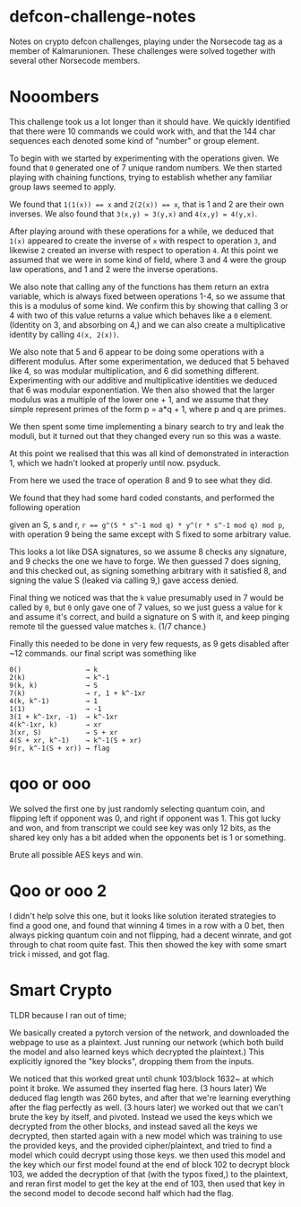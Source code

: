 # defcon-challenge-notes
Notes on crypto defcon challenges, playing under the Norsecode tag as a member of Kalmarunionen.
These challenges were solved together with several other Norsecode members.

# Nooombers
This challenge took us a lot longer than it should have. We quickly identified that there were 10 commands we could work with, and that the 144 char sequences each denoted some kind of "number" or group element.

To begin with we started by experimenting with the operations given. We found that `0` generated one of 7 unique random numbers.
We then started playing with chaining functions, trying to establish whether any familiar group laws seemed to apply.

We found that `1(1(x)) == x` and `2(2(x)) == x`, that is 1 and 2 are their own inverses. We also found that `3(x,y) = 3(y,x)` and `4(x,y) = 4(y,x)`. 

After playing around with these operations for a while, we deduced that `1(x)` appeared to create the inverse of `x` with respect to operation `3`, and likewise `2` created an inverse with respect to operation `4`. At this point we assumed that we were in some kind of field, where 3 and 4 were the group law operations, and 1 and 2 were the inverse operations.

We also note that calling any of the functions has them return an extra variable, which is always fixed between operations 1-4, so we assume that this is a modulus of some kind. We confirm this by showing that calling 3 or 4 with two of this value returns a value which behaves like a `0` element. (Identity on 3, and absorbing on 4,) and we can also create a multiplicative identity by calling `4(x, 2(x))`.

We also note that 5 and 6 appear to be doing some operations with a different modulus. After some experimentation, we deduced that 5 behaved like 4, so was modular multiplication, and 6 did something different. Experimenting with our additive and multiplicative identities we deduced that 6 was modular exponentiation. We then also showed that the larger modulus was a multiple of the lower one + 1, and we assume that they simple represent primes of the form p = a*q + 1, where p and q are primes.

We then spent some time implementing a binary search to try and leak the moduli, but it turned out that they changed every run so this was a waste.


At this point we realised that this was all kind of demonstrated in interaction 1, which we hadn't looked at properly until now. psyduck.


From here we used the trace of operation 8 and 9 to see what they did. 

We found that they had some hard coded constants, and performed the following operation

given an S, s and r, `r == g^(S * s^-1 mod q) * y^(r * s^-1 mod q) mod p`, with operation 9 being the same except with S fixed to some arbitrary value.

This looks a lot like DSA signatures, so we assume 8 checks any signature, and 9 checks the one we have to forge.
We then guessed 7 does signing, and this checked out, as signing something arbitrary with it satisfied 8, and signing the value S (leaked via calling 9,) gave access denied. 

Final thing we noticed was that the `k` value presumably used in 7 would be called by `0`, but  `0` only gave one of 7 values, so we just guess a value for k and assume it's correct, and build a signature on S with it, and keep pinging remote til the guessed value matches `k`. (1/7 chance.)

Finally this needed to be done in very few requests, as 9 gets disabled after ~12 commands. our final script was something like 
```
0()                → k
2(k)               → k^-1
9(k, k)            → S
7(k)               → r, 1 + k^-1xr
4(k, k^-1)         → 1
1(1)               → -1 
3(1 + k^-1xr, -1)  → k^-1xr
4(k^-1xr, k)       → xr
3(xr, S)           → S + xr
4(S + xr, k^-1)    → k^-1(S + xr)
9(r, k^-1(S + xr)) → flag
```


# qoo or ooo

We solved the first one by just randomly selecting quantum coin, and flipping left if opponent was 0, and right if opponent was 1. This got lucky and won, and from transcript we could see key was only 12 bits, as the shared key only has a bit added when the opponents bet is 1 or something.

Brute all possible AES keys and win.

# Qoo or ooo 2
I didn't help solve this one, but it looks like solution iterated strategies to find a good one, and found that winning 4 times in a row with a 0 bet, then always picking quantum coin and not flipping, had a decent winrate, and got through to chat room quite fast. This then showed the key with some smart trick i missed, and got flag.

# Smart Crypto
TLDR because I ran out of time;

We basically created a pytorch version of the network, and downloaded the webpage to use as a plaintext. Just running our network (which both build the model and also learned keys which decrypted the plaintext.) This explicitly ignored the "key blocks", dropping them from the inputs.

We noticed that this worked great until chunk 103/block 1632~ at which point it broke. We assumed they inserted flag here. 
(3 hours later)
We deduced flag length was 260 bytes, and after that we're learning everything after the flag perfectly as well.
(3 hours later)
we worked out that we can't brute the key by itself, and pivoted. Instead we used the keys which we decrypted from the other blocks, and instead saved all the keys we decrypted, then started again with a new model which was training to use the provided keys, and the provided cipher/plaintext, and tried to find a model which could decrypt using those keys. 
we then used this model and the key which our first model found at the end of block 102 to decrypt block 103, we added the decryption of that (with the typos fixed,) to the plaintext, and reran first model to get the key at the end of 103, then used that key in the second model to decode second half which had the flag.